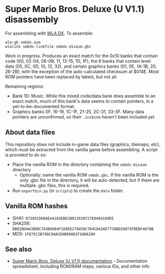 # Super Mario Bros. Deluxe (U V1.1) disassembly

For assembling with [WLA DX](https://github.com/vhelin/wla-dx). To assemble:
```
wla-gb smbdx.asm
wlalink smbdx-linkfile smbdx-disasm.gbc
```

Work in progress. Produces an exact match for the 0x10 banks that contain code (00, 02-04, 06-0B, 11, 13-15, 1D, 1F), the 6 banks that contain level data (05, 0C, 0D, 10, 12, 32), and certain graphics banks (01, 0E, 1A-1B, 20, 26-2B), with the exception of the auto-calculated checksum at $014E. Most ROM pointers have been replaced by labels, but not all.

Remaining regions:
- Bank 1D: Music. While this mixed code/data bank does assemble to an exact match, much of this bank's data seems to contain pointers, in a yet-to-be-documented format.
- Graphics banks 0F, 16-19, 1C-1F, 21-25, 2C-31, 33-3F. Many data pointers are unconfirmed, so their `.incbin`s haven't been included yet.

## About data files
This repository does not include in-game data files (graphics, tilemaps, etc), which must be extracted from the vanilla game before assembling. A script is provided to do so:
- Place the vanilla ROM in the directory containing the `smbdx-disasm` directory
    - Optionally: name the vanilla ROM `smbdx.gbc`. If the vanilla ROM is the only .gbc file in the directory, it will be auto-detected, but if there are multiple .gbc files, this is required.
- Run `exportbin.py` (in `scripts`) to create the `data` folder.

## Vanilla ROM hashes
- SHA1: `07295CD60AE44183EBECB013930727E0404169D5`
- SHA256: `DB81DD4ACBD0C7A3B9004F169EE278450C764C842AE777ABD28073FBEDF4078B`
- MD5: `1FD75C2B798C04ACD4B99AD2F1006280`

## See also
- [Super Mario Bros. Deluxe (U V1.1) documentation](https://docs.google.com/spreadsheets/d/19fShYqArSSwr_LNUHhCVjaquUkKdN37tw3Fd13LUB5c/) - Documentation spreadsheet, including ROM/RAM maps, various IDs, and other info
